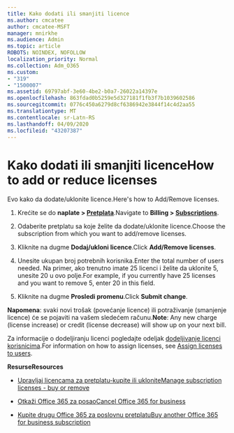 ```yaml
---
title: Kako dodati ili smanjiti licence
ms.author: cmcatee
author: cmcatee-MSFT
manager: mnirkhe
ms.audience: Admin
ms.topic: article
ROBOTS: NOINDEX, NOFOLLOW
localization_priority: Normal
ms.collection: Adm_O365
ms.custom:
- "319"
- "1500007"
ms.assetid: 69797abf-3e60-4be2-b0a7-26022a14397e
ms.openlocfilehash: 863fdad0b5259e5d327181f1fb3f7b1039602586
ms.sourcegitcommit: 0776c450a6279d8cf6386942e3844f14c4d2aa55
ms.translationtype: MT
ms.contentlocale: sr-Latn-RS
ms.lasthandoff: 04/09/2020
ms.locfileid: "43207387"
---
```

# <a name="how-to-add-or-reduce-licenses"></a><span data-ttu-id="dce8b-102">Kako dodati ili smanjiti licence</span><span class="sxs-lookup"><span data-stu-id="dce8b-102">How to add or reduce licenses</span></span>

<span data-ttu-id="dce8b-103">Evo kako da dodate/uklonite licence.</span><span class="sxs-lookup"><span data-stu-id="dce8b-103">Here's how to Add/Remove licenses.</span></span>
  
1. <span data-ttu-id="dce8b-104">Krećite se do **naplate > [Pretplata](https://portal.office.com/adminportal/home#/subscriptions)**.</span><span class="sxs-lookup"><span data-stu-id="dce8b-104">Navigate to **Billing > [Subscriptions](https://portal.office.com/adminportal/home#/subscriptions)**.</span></span>

2. <span data-ttu-id="dce8b-105">Odaberite pretplatu sa koje želite da dodate/uklonite licence.</span><span class="sxs-lookup"><span data-stu-id="dce8b-105">Choose the subscription from which you want to add/remove licenses.</span></span>

3. <span data-ttu-id="dce8b-106">Kliknite na dugme **Dodaj/ukloni licence**.</span><span class="sxs-lookup"><span data-stu-id="dce8b-106">Click **Add/Remove licenses**.</span></span>

4. <span data-ttu-id="dce8b-107">Unesite ukupan broj potrebnih korisnika.</span><span class="sxs-lookup"><span data-stu-id="dce8b-107">Enter the total number of users needed.</span></span> <span data-ttu-id="dce8b-108">Na primer, ako trenutno imate 25 licenci i želite da uklonite 5, unesite 20 u ovo polje.</span><span class="sxs-lookup"><span data-stu-id="dce8b-108">For example, if you currently have 25 licenses and you want to remove 5, enter 20 in this field.</span></span>

5. <span data-ttu-id="dce8b-109">Kliknite na dugme **Prosledi promenu**.</span><span class="sxs-lookup"><span data-stu-id="dce8b-109">Click **Submit change**.</span></span>

<span data-ttu-id="dce8b-110">**Napomena**: svaki novi trošak (povećanje licence) ili potraživanje (smanjenje licence) će se pojaviti na vašem sledećem računu.</span><span class="sxs-lookup"><span data-stu-id="dce8b-110">**Note**: Any new charge (license increase) or credit (license decrease) will show up on your next bill.</span></span>

<span data-ttu-id="dce8b-111">Za informacije o dodeljiranju licenci pogledajte odeljak [dodeljivanje licenci korisnicima](https://docs.microsoft.com/microsoft-365/admin/manage/assign-licenses-to-users).</span><span class="sxs-lookup"><span data-stu-id="dce8b-111">For information on how to assign licenses, see [Assign licenses to users](https://docs.microsoft.com/microsoft-365/admin/manage/assign-licenses-to-users).</span></span>

 <span data-ttu-id="dce8b-112">**Resurse**</span><span class="sxs-lookup"><span data-stu-id="dce8b-112">**Resources**</span></span>
  
- [<span data-ttu-id="dce8b-113">Upravljaj licencama za pretplatu-kupite ili uklonite</span><span class="sxs-lookup"><span data-stu-id="dce8b-113">Manage subscription licenses - buy or remove</span></span>](https://docs.microsoft.com/en-us/microsoft-365/commerce/licenses/buy-licenses)

- [<span data-ttu-id="dce8b-114">Otkaži Office 365 za posao</span><span class="sxs-lookup"><span data-stu-id="dce8b-114">Cancel Office 365 for business</span></span>](https://support.office.com/article/Cancel-Office-365-for-business-b1bc0bef-4608-4601-813a-cdd9f746709a)

- [<span data-ttu-id="dce8b-115">Kupite drugu Office 365 za poslovnu pretplatu</span><span class="sxs-lookup"><span data-stu-id="dce8b-115">Buy another Office 365 for business subscription</span></span>](https://support.office.com/article/Buy-another-Office-365-for-business-subscription-fab3b86c-3359-4042-8692-5d4dc7550b7c)
